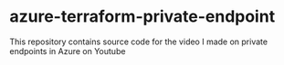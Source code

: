 # azure-terraform-private-endpoint
This repository contains source code for the video I made on private endpoints in Azure on Youtube
